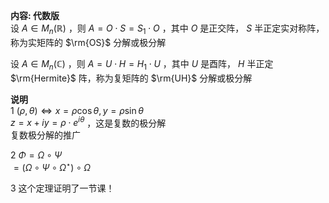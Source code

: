 **内容: 代数版**  
设 $A\in M_n(\mathbb R)$ ，则 $A=O\cdot S=S_1\cdot O$ ，其中 $O$ 是正交阵， $S$ 半正定实对称阵，称为实矩阵的 $\rm{OS}$ 分解或极分解  
  
设 $A\in M_n(\mathbb C)$ ，则 $A=U\cdot H=H_1\cdot U$ ，其中 $U$ 是酉阵， $H$ 半正定 $\rm{Hermite}$ 阵，称为复矩阵的 $\rm{UH}$ 分解或极分解  
  
**说明**  
1  $(\rho,\theta)\iff x=\rho\cos\theta,y=\rho\sin\theta$  
$z=x+iy=\rho\cdot e^{i\theta}$ ，这是复数的极分解  
复数极分解的推广  
  
2  $\Phi=\Omega\circ\Psi$  
$=(\Omega\circ\Psi\circ\Omega^\star)\circ\Omega$  
  
3 这个定理证明了一节课！  
